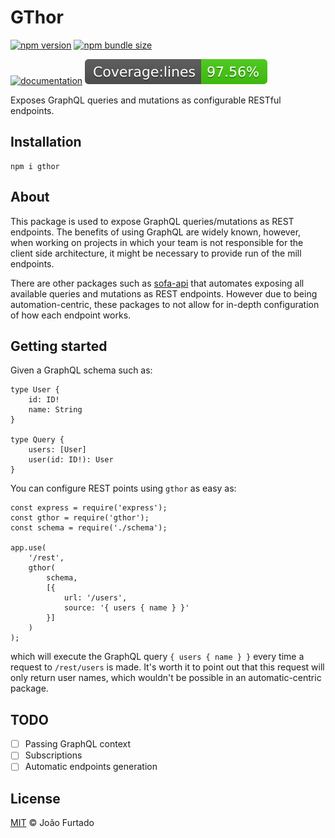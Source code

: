 # GThor

[![npm version](https://img.shields.io/npm/v/gthor.svg)](https://npmjs.com/package/gthor)
[![npm bundle size](https://img.shields.io/bundlephobia/min/gthor.svg)](https://npmjs.com/package/gthor)

[![documentation](https://readthedocs.org/projects/pip/badge/)](/docs/DOCS.md)
![test coverage](/badges/badge-lines.svg)

Exposes GraphQL queries and mutations as configurable RESTful endpoints.

## Installation

```
npm i gthor
```

## About

This package is used to expose GraphQL queries/mutations as REST endpoints. The benefits of using GraphQL are widely known, however, when working on projects in which your team is not responsible for the client side architecture, it might be necessary to provide run of the mill endpoints.

There are other packages such as [sofa-api](https://github.com/Urigo/SOFA) that automates exposing all available queries and mutations as REST endpoints. However due to being automation-centric, these packages to not allow for in-depth configuration of how each endpoint works.

## Getting started

Given a GraphQL schema such as:

```
type User {
    id: ID!
    name: String
}

type Query {
    users: [User]
    user(id: ID!): User
}
```

You can configure REST points using `gthor` as easy as:

```
const express = require('express');
const gthor = require('gthor');
const schema = require('./schema');

app.use(
    '/rest',
    gthor(
        schema,
        [{
            url: '/users',
            source: '{ users { name } }'
        }]
    )
);
```

which will execute the GraphQL query `{ users { name } }` every time a request to `/rest/users` is made. It's worth it to point out that this request will only return user names, which wouldn't be possible in an automatic-centric package.

## TODO

- [ ] Passing GraphQL context
- [ ] Subscriptions
- [ ] Automatic endpoints generation

## License

[MIT](/LICENSE.md) © João Furtado
